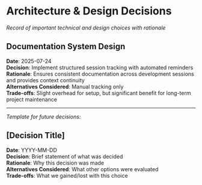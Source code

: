 # Architecture & Design Decisions

*Record of important technical and design choices with rationale*

## Documentation System Design
**Date**: 2025-07-24  
**Decision**: Implement structured session tracking with automated reminders  
**Rationale**: Ensures consistent documentation across development sessions and provides context continuity  
**Alternatives Considered**: Manual tracking only  
**Trade-offs**: Slight overhead for setup, but significant benefit for long-term project maintenance  

---

*Template for future decisions:*

## [Decision Title]
**Date**: YYYY-MM-DD  
**Decision**: Brief statement of what was decided  
**Rationale**: Why this decision was made  
**Alternatives Considered**: What other options were evaluated  
**Trade-offs**: What we gained/lost with this choice  